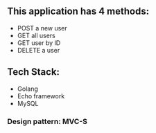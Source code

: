 ## This application has 4 methods:
- POST a new user
- GET all users
- GET user by ID
- DELETE a user 

## Tech Stack:
- Golang
- Echo framework
- MySQL

### Design pattern: MVC-S
